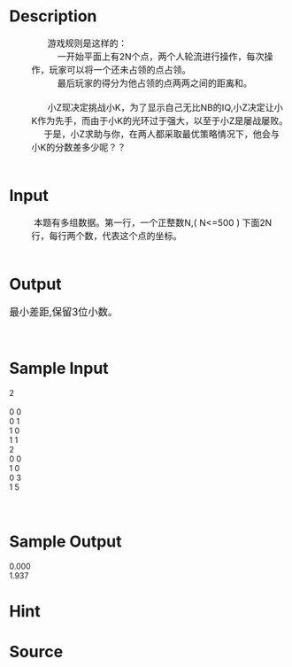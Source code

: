 
# Description

<div class="content"><div style="margin: 0cm 0cm 0pt 30pt; text-indent: 21.75pt"><span style="font-size: medium">游戏规则是这样的：</span></div>
<div style="margin: 0cm 0cm 0pt 30pt; text-indent: 21.75pt"><span style="font-size: medium">    一开始平面上有2N个点，两个人轮流进行操作，每次操作，玩家可以将一个还未占领的点占领。</span></div>
<div style="margin: 0cm 0cm 0pt 30pt; text-indent: 21.75pt"><span style="font-size: medium">    最后玩家的得分为他占领的点两两之间的距离和。</span></div>
<div style="margin: 0cm 0cm 0pt 30pt; text-indent: 21.75pt"><span style="font-size: medium"> </span></div>
<div style="margin: 0cm 0cm 0pt 30pt; text-indent: 21.75pt"><span style="font-size: medium">小Z现决定挑战小K，为了显示自己无比NB的IQ,小Z决定让小K作为先手，而由于小K的光环过于强大，以至于小Z是屡战屡败。</span></div>
<div style="margin: 0cm 0cm 0pt 30pt"><span style="font-size: medium">     于是，小Z求助与你，在两人都采取最优策略情况下，他会与小K的分数差多少呢？？</span></div>
<div style="margin: 0cm 0cm 0pt 30pt"><span style="font-size: medium"> </span></div></div>

# Input

<div class="content"><div style="margin: 0cm 0cm 0pt 30pt"><span style="font-size: medium"> 本题有多组数据。</span><span style="font-size: medium">第一行，一个正整数N,( N&lt;=500 )</span> <span style="font-size: medium">下面2N行，每行两个数，代表这个点的坐标。</span></div>
<div><span style="font-size: medium">        </span></div></div>

# Output

<div class="content"><p><font size="4">最小差距,保留3位小数。</font></p>
<div><span style="font-size: medium"> </span>
<divre></divre>
</div></div>

# Sample Input

<div class="content"><span class="sampledata">2<br/>
<br/>
0 0<br/>
0 1<br/>
1 0<br/>
1 1<br/>
2<br/>
0 0<br/>
1 0<br/>
0 3<br/>
1 5<br/>
  <br/>
<br/>
 </span></div>

# Sample Output

<div class="content"><span class="sampledata">0.000<br/>
1.937<br/>
</span></div>

# Hint

<div class="content"><p></p></div>

# Source

<div class="content"><p><a href="problemset.php?search="></a></p></div>

